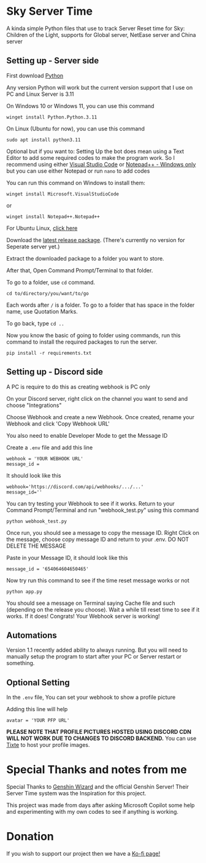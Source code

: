 # Sky Server Time
A kinda simple Python files that use to track Server Reset time for Sky: Children of the Light, supports for Global server, NetEase server and China server

## Setting up - Server side

First download [Python](https://www.python.org/downloads/)

Any version Python will work but the current version support that I use on PC and Linux Server is 3.11

On Windows 10 or Windows 11, you can use this command

```winget install Python.Python.3.11```

On Linux (Ubuntu for now), you can use this command

```sudo apt install python3.11```

Optional but if you want to: Setting Up the bot does mean using a Text Editor to add some required codes to make the program work. So I recommend using either [Visual Studio Code](https://code.visualstudio.com/download) or [Notepad++ - Windows only](https://notepad-plus-plus.org/downloads/) but you can use either Notepad or run ```nano``` to add codes

You can run this command on Windows to install them:

```winget install Microsoft.VisualStudioCode```

or

```winget install Notepad++.Notepad++```

For Ubuntu Linux, [click here](https://snapcraft.io/code)

Download the [latest release package](https://github.com/studiobuttermedia/Sky_Server_Time/releases/tag/release). (There's currently no version for Seperate server yet.)

Extract the downloaded package to a folder you want to store. 

After that, Open Command Prompt/Terminal to that folder.

To go to a folder, use ```cd``` command.

```
cd to/directory/you/want/to/go
```

Each words after ```/``` is a folder. To go to a folder that has space in the folder name, use Quotation Marks.

To go back, type ```cd ..```

Now you know the basic of going to folder using commands, run this command to install the required packages to run the server. 

```pip install -r requirements.txt```

## Setting up - Discord side
A PC is require to do this as creating webhook is PC only

On your Discord server, right click on the channel you want to send and choose "Integrations"

Choose Webhook and create a new Webhook. Once created, rename your Webhook and click 'Copy Webhook URL'

You also need to enable Developer Mode to get the Message ID

Create a ```.env``` file and add this line

```
webhook = 'YOUR WEBHOOK URL'
message_id =
```

It should look like this

```
webhook='https://discord.com/api/webhooks/.../...'
message_id=''
```

You can try testing your Webhook to see if it works. Return to your Command Prompt/Terminal and run "webhook_test.py" using this command

```python webhook_test.py```

Once run, you should see a message to copy the message ID. Right Click on the message, choose copy message ID and return to your .env. DO NOT DELETE THE MESSAGE

Paste in your Message ID, it should look like this

```message_id = '654064604650465'```

Now try run this command to see if the time reset message works or not

```python app.py```

You should see a message on Terminal saying Cache file and such (depending on the release you choose). Wait a while till reset time to see if it works. If it does! Congrats! Your Webhook server is working!

## Automations
Version 1.1 recently added ability to always running. But you will need to manually setup the program to start after your PC or Server restart or something.

## Optional Setting
In the ```.env``` file, You can set your webhook to show a profile picture

Adding this line will help

```avatar = 'YOUR PFP URL'```

**PLEASE NOTE THAT PROFILE PICTURES HOSTED USING DISCORD CDN WILL NOT WORK DUE TO CHANGES TO DISCORD BACKEND.**  You can use [Tixte](https://tixte.com/) to host your profile images.

# Special Thanks and notes from me
Special Thanks to [Genshin Wizard](https://github.com/Genshin-Wizard) and the official Genshin Server! Their Server Time system was the Inspiration for this project. 

This project was made from days after asking Microsoft Copilot some help and experimenting with my own codes to see if anything is working.

# Donation
If you wish to support our project then we have a [Ko-fi page!](https://ko-fi.com/studiobutterteam)